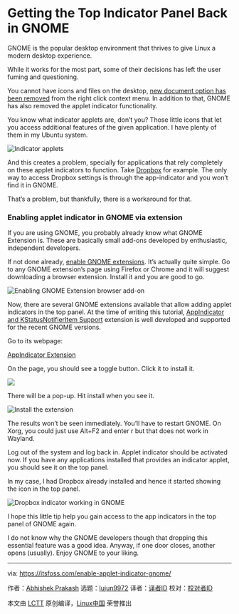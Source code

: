 [#]: subject: "Getting the Top Indicator Panel Back in GNOME"
[#]: via: "https://itsfoss.com/enable-applet-indicator-gnome/"
[#]: author: "Abhishek Prakash https://itsfoss.com/author/abhishek/"
[#]: collector: "lujun9972"
[#]: translator: "imgradeone"
[#]: reviewer: " "
[#]: publisher: " "
[#]: url: " "

Getting the Top Indicator Panel Back in GNOME
======

GNOME is the popular desktop environment that thrives to give Linux a modern desktop experience.

While it works for the most part, some of their decisions has left the user fuming and questioning.

You cannot have icons and files on the desktop, [new document option has been removed][1] from the right click context menu. In addition to that, GNOME has also removed the applet indicator functionality.

You know what indicator applets are, don’t you? Those little icons that let you access additional features of the given application. I have plenty of them in my Ubuntu system.

![Indicator applets][2]

And this creates a problem, specially for applications that rely completely on these applet indicators to function. Take [Dropbox][3] for example. The only way to access Dropbox settings is through the app-indicator and you won’t find it in GNOME.

That’s a problem, but thankfully, there is a workaround for that.

### Enabling applet indicator in GNOME via extension

If you are using GNOME, you probably already know what GNOME Extension is. These are basically small add-ons developed by enthusiastic, independent developers.

If not done already, [enable GNOME extensions][4]. It’s actually quite simple. Go to any GNOME extension’s page using Firefox or Chrome and it will suggest downloading a browser extension. Install it and you are good to go.

![Enabling GNOME Extension browser add-on][5]

Now, there are several GNOME extensions available that allow adding applet indicators in the top panel. At the time of writing this tutorial, [AppIndicator and KStatusNotifierItem Support][6] extension is well developed and supported for the recent GNOME versions.

Go to its webpage:

[AppIndicator Extension][6]

On the page, you should see a toggle button. Click it to install it.

![][7]

There will be a pop-up. Hit install when you see it.

![Install the extension][8]

The results won’t be seen immediately. You’ll have to restart GNOME. On Xorg, you could just use Alt+F2 and enter r but that does not work in Wayland.

Log out of the system and log back in. Applet indicator should be activated now. If you have any applications installed that provides an indicator applet, you should see it on the top panel.

In my case, I had Dropbox already installed and hence it started showing the icon in the top panel.

![Dropbox indicator working in GNOME][9]

I hope this little tip help you gain access to the app indicators in the top panel of GNOME again.

I do not know why the GNOME developers though that dropping this essential feature was a good idea. Anyway, if one door closes, another opens (usually). Enjoy GNOME to your liking.

--------------------------------------------------------------------------------

via: https://itsfoss.com/enable-applet-indicator-gnome/

作者：[Abhishek Prakash][a]
选题：[lujun9972][b]
译者：[译者ID](https://github.com/译者ID)
校对：[校对者ID](https://github.com/校对者ID)

本文由 [LCTT](https://github.com/LCTT/TranslateProject) 原创编译，[Linux中国](https://linux.cn/) 荣誉推出

[a]: https://itsfoss.com/author/abhishek/
[b]: https://github.com/lujun9972
[1]: https://itsfoss.com/add-new-document-option/
[2]: https://itsfoss.com/wp-content/uploads/2021/09/indicator-applet-linux.webp
[3]: https://www.dropbox.com
[4]: https://itsfoss.com/gnome-shell-extensions/
[5]: https://itsfoss.com/wp-content/uploads/2021/09/installing-gnome-extension-add-on-800x355.webp
[6]: https://extensions.gnome.org/extension/615/appindicator-support/
[7]: https://itsfoss.com/wp-content/uploads/2021/09/appindicator-extension-800x329.webp
[8]: https://i2.wp.com/itsfoss.com/wp-content/uploads/2021/09/installing-appindicator-extension.png?resize=800%2C269&ssl=1
[9]: https://itsfoss.com/wp-content/uploads/2021/09/gnome-dropbox-indicator-800x561.webp
